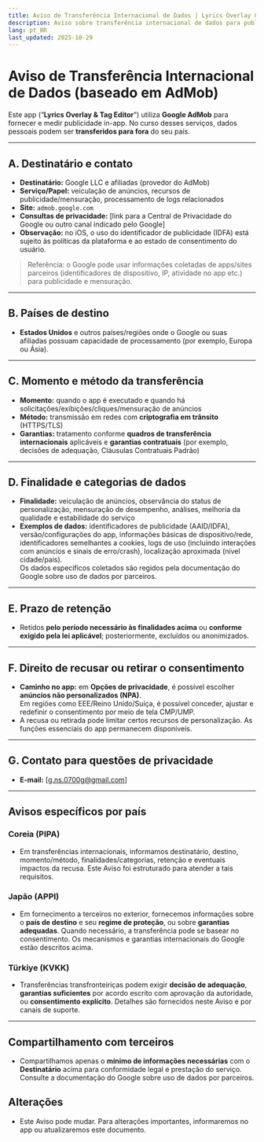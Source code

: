 ```yaml
---
title: Aviso de Transferência Internacional de Dados | Lyrics Overlay & Tag Editor
description: Aviso sobre transferência internacional de dados para publicidade com AdMob (Português do Brasil)
lang: pt_BR
last_updated: 2025-10-29
---
```


# Aviso de Transferência Internacional de Dados (baseado em AdMob)

Este app (“**Lyrics Overlay & Tag Editor**”) utiliza **Google AdMob** para fornecer e medir publicidade in-app. No curso desses serviços, dados pessoais podem ser **transferidos para fora** do seu país.

---

## A. Destinatário e contato
- **Destinatário:** Google LLC e afiliadas (provedor do AdMob)  
- **Serviço/Papel:** veiculação de anúncios, recursos de publicidade/mensuração, processamento de logs relacionados  
- **Site:** `admob.google.com`  
- **Consultas de privacidade:** [link para a Central de Privacidade do Google ou outro canal indicado pelo Google]  
- **Observação:** no iOS, o uso do identificador de publicidade (IDFA) está sujeito às políticas da plataforma e ao estado de consentimento do usuário.

> Referência: o Google pode usar informações coletadas de apps/sites parceiros (identificadores de dispositivo, IP, atividade no app etc.) para publicidade e mensuração.

---

## B. Países de destino
- **Estados Unidos** e outros países/regiões onde o Google ou suas afiliadas possuam capacidade de processamento (por exemplo, Europa ou Ásia).

---

## C. Momento e método da transferência
- **Momento:** quando o app é executado e quando há solicitações/exibições/cliques/mensuração de anúncios  
- **Método:** transmissão em redes com **criptografia em trânsito** (HTTPS/TLS)  
- **Garantias:** tratamento conforme **quadros de transferência internacionais** aplicáveis e **garantias contratuais** (por exemplo, decisões de adequação, Cláusulas Contratuais Padrão)

---

## D. Finalidade e categorias de dados
- **Finalidade:** veiculação de anúncios, observância do status de personalização, mensuração de desempenho, análises, melhoria da qualidade e estabilidade do serviço  
- **Exemplos de dados:** identificadores de publicidade (AAID/IDFA), versão/configurações do app, informações básicas de dispositivo/rede, identificadores semelhantes a cookies, logs de uso (incluindo interações com anúncios e sinais de erro/crash), localização aproximada (nível cidade/país).  
  Os dados específicos coletados são regidos pela documentação do Google sobre uso de dados por parceiros.

---

## E. Prazo de retenção
- Retidos **pelo período necessário às finalidades acima** ou **conforme exigido pela lei aplicável**; posteriormente, excluídos ou anonimizados.

---

## F. Direito de recusar ou retirar o consentimento
- **Caminho no app:** em **Opções de privacidade**, é possível escolher **anúncios não personalizados (NPA)**.  
  Em regiões como EEE/Reino Unido/Suíça, é possível conceder, ajustar e redefinir o consentimento por meio de tela CMP/UMP.  
- A recusa ou retirada pode limitar certos recursos de personalização. As funções essenciais do app permanecem disponíveis.

---

## G. Contato para questões de privacidade
- **E-mail:** [g.ns.0700g@gmail.com]

---

## Avisos específicos por país

### Coreia (PIPA)
- Em transferências internacionais, informamos destinatário, destino, momento/método, finalidades/categorias, retenção e eventuais impactos da recusa. Este Aviso foi estruturado para atender a tais requisitos.

### Japão (APPI)
- Em fornecimento a terceiros no exterior, fornecemos informações sobre o **país de destino** e seu **regime de proteção**, ou sobre **garantias adequadas**. Quando necessário, a transferência pode se basear no consentimento. Os mecanismos e garantias internacionais do Google estão descritos acima.

### Türkiye (KVKK)
- Transferências transfronteiriças podem exigir **decisão de adequação**, **garantias suficientes** por acordo escrito com aprovação da autoridade, ou **consentimento explícito**. Detalhes são fornecidos neste Aviso e por canais de suporte.

---

## Compartilhamento com terceiros
- Compartilhamos apenas o **mínimo de informações necessárias** com o **Destinatário** acima para conformidade legal e prestação do serviço. Consulte a documentação do Google sobre uso de dados por parceiros.

## Alterações
- Este Aviso pode mudar. Para alterações importantes, informaremos no app ou atualizaremos este documento.


